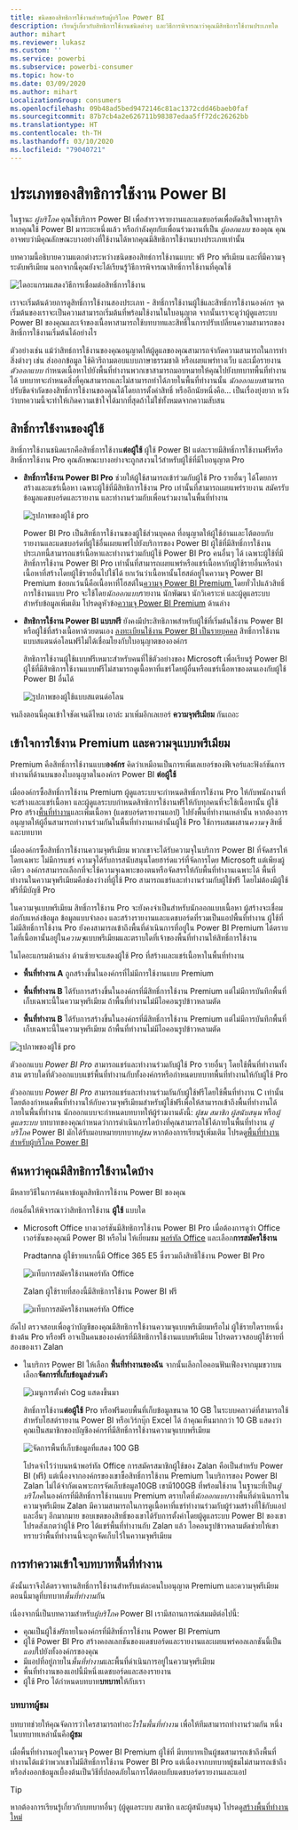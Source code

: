 ```yaml
---
title: ชนิดของสิทธิการใช้งานสำหรับผู้บริโภค Power BI
description: เรียนรู้เกี่ยวกับสิทธิการใช้งานชนิดต่างๆ และวิธีการพิจารณาว่าคุณมีสิทธิการใช้งานประเภทใด
author: mihart
ms.reviewer: lukasz
ms.custom: ''
ms.service: powerbi
ms.subservice: powerbi-consumer
ms.topic: how-to
ms.date: 03/09/2020
ms.author: mihart
LocalizationGroup: consumers
ms.openlocfilehash: 09b48ad5bed9472146c81ac1372cdd46baeb0faf
ms.sourcegitcommit: 87b7cb4a2e626711b98387edaa5ff72dc26262bb
ms.translationtype: HT
ms.contentlocale: th-TH
ms.lasthandoff: 03/10/2020
ms.locfileid: "79040721"
---
```

# <a name="types-of-power-bi-licenses"></a>ประเภทของสิทธิการใช้งาน Power BI
ในฐานะ *ผู้บริโภค* คุณใช้บริการ Power BI เพื่อสำรวจรายงานและแดชบอร์ดเพื่อตัดสินใจทางธุรกิจ หากคุณใช้ Power BI มาระยะหนึ่งแล้ว หรือกำลังคุยกับเพื่อนร่วมงานที่เป็น *ผู้ออกแบบ* ของคุณ คุณอาจพบว่ามีคุณลักษณะบางอย่างที่ใช้งานได้หากคุณมีสิทธิการใช้งานบางประเภทเท่านั้น 

บทความนี้อธิบายความแตกต่างระหว่างชนิดของสิทธ์การใช้งานแบบ: ฟรี Pro พรีเมียม และที่มีความจุระดับพรีเมียม นอกจากนี้คุณยังจะได้เรียนรู้วิธีการพิจารณาสิทธิ์การใช้งานที่คุณใช้  

![ไดอะแกรมแสดงวิธีการเชื่อมต่อสิทธิ์การใช้งาน](media/end-user-license/power-bi-diagram.jpg)

เราจะเริ่มต้นด้วยการดูสิทธิ์การใช้งานสองประเภท - สิทธิ์การใช้งานผู้ใช้และสิทธิ์การใช้งานองค์กร จุดเริ่มต้นของเราจะเป็นความสามารถเริ่มต้นที่พร้อมใช้งานในใบอนุญาต จากนั้นเราจะดูว่าผู้ดูแลระบบ Power BI ของคุณและเจ้าของเนื้อหาสามารถใช้บทบาทและสิทธิ์ในการปรับเปลี่ยนความสามารถของสิทธิ์การใช้งานเริ่มต้นได้อย่างไร 

ตัวอย่างเช่น แม้ว่าสิทธ์การใช้งานของคุณอนุญาตให้ผู้ดูแลของคุณสามารถจำกัดความสามารถในการทำสิ่งต่างๆ เช่น ส่งออกข้อมูล ใช้คิวรีถามตอบแบบภาษาธรรมชาติ หรือเผยแพร่ทางเว็บ และเมื่อรายงาน *ตัวออกแบบ* กำหนดเนื้อหาไปยังพื้นที่ทำงานพวกเขาสามารถมอบหมายให้คุณไปยังบทบาทพื้นที่ทำงานได้ บทบาทจะกำหนดสิ่งที่คุณสามารถและไม่สามารถทำได้ภายในพื้นที่ทำงานนั้น *นักออกแบบ*สามารถปรับขีดจำกัดของสิทธิ์การใช้งานของคุณได้โดยการตั้งค่าสิทธิ์ หรืออีกนัยหนึ่งคือ... เป็นเรื่องยุ่งยาก หวังว่าบทความนี้จะทำให้เกิดความเข้าใจได้มากที่สุดถ้าไม่ใช่ทั้งหมดจากความสับสน

## <a name="per-user-licenses"></a>สิทธิ์การใช้งานของผู้ใช้
สิทธิ์การใช้งานชนิดแรกคือสิทธิ์การใช้งาน**ต่อผู้ใช้** ผู้ใช้ Power BI แต่ละรายมีสิทธิ์การใช้งานฟรีหรือสิทธิ์การใช้งาน Pro คุณลักษณะบางอย่างจะถูกสงวนไว้สำหรับผู้ใช้ที่มีใบอนุญาต Pro  

- **สิทธิ์การใช้งาน Power BI Pro** ช่วยให้ผู้ใช้สามารถเข้าร่วมกับผู้ใช้ Pro รายอื่นๆ ได้โดยการสร้างและแชร์เนื้อหา เฉพาะผู้ใช้ที่มีสิทธิการใช้งาน Pro เท่านั้นที่สามารถเผยแพร่รายงาน สมัครรับข้อมูลแดชบอร์ดและรายงาน และทำงานร่วมกับเพื่อนร่วมงานในพื้นที่ทำงาน 

    ![รูปภาพของผู้ใช้ pro](media/end-user-license/power-bi-pro.jpg)

    Power BI Pro เป็นสิทธิ์การใช้งานของผู้ใช้ส่วนบุคคล ที่อนุญาตให้ผู้ใช้อ่านและโต้ตอบกับรายงานและแดชบอร์ดที่ผู้ใช้อื่นเผยแพร่ไปยังบริการของ Power BI ผู้ใช้ที่มีสิทธิ์การใช้งานประเภทนี้สามารถแชร์เนื้อหาและทำงานร่วมกับผู้ใช้ Power BI Pro คนอื่นๆ ได้ เฉพาะผู้ใช้ที่มีสิทธิ์การใช้งาน Power BI Pro เท่านั้นที่สามารถเผยแพร่หรือแชร์เนื้อหากับผู้ใช้รายอื่นหรือนำเนื้อหาที่สร้างโดยผู้ใช้รายอื่นไปใช้ได้ ยกเว้นว่าเนื้อหานั้นโฮสต์อยู่ในความจุ Power BI Premium ข้อยกเว้นนี้คือเนื้อหาที่โฮสต์ใน[ความจุ Power BI Premium ](#understanding-premium-and-premium-capacity) โดยทั่วไปแล้วสิทธิ์การใช้งานแบบ Pro จะใช้โดย*นักออกแบบ*รายงาน นักพัฒนา นักวิเคราะห์ และผู้ดูแลระบบ สำหรับข้อมูลเพิ่มเติม โปรดดูหัวข้อ[ความจุ Power BI Premium](#understanding-premium-and-premium-capacity) ด้านล่าง


- **สิทธิการใช้งาน Power BI แบบฟรี** ยังคงมีประสิทธิภาพสำหรับผู้ใช้ที่เริ่มต้นใช้งาน Power BI หรือผู้ใช้ที่สร้างเนื้อหาด้วยตนเอง [ลงทะเบียนใช้งาน Power BI เป็นรายบุคคล](../service-self-service-signup-for-power-bi.md) สิทธิ์การใช้งานแบบสแตนด์อโลนฟรีไม่ได้เชื่อมโยงกับใบอนุญาตขององค์กร 

    สิทธิการใช้งานผู้ใช้แบบฟรีเหมาะสำหรับคนที่ใช้ตัวอย่างของ Microsoft เพื่อเรียนรู้ Power BI ผู้ใช้ที่มีสิทธิการใช้งานแบบฟรีไม่สามารถดูเนื้อหาที่แชร์โดยผู้อื่นหรือแชร์เนื้อหาของตนเองกับผู้ใช้ Power BI อื่นได้ 

    ![รูปภาพของผู้ใช้แบบสแตนด์อโลน](media/end-user-license/power-bi-free-license.jpg)

จนถึงตอนนี้คุณเข้าใจชัดเจนดีไหม  เอาล่ะ มาเพิ่มอีกเลเยอร์ **ความจุพรีเมียม** กันเถอะ

## <a name="understanding-premium-and-premium-capacity"></a>เข้าใจการใช้งาน Premium และความจุแบบพรีเมียม
Premium คือสิทธิ์การใช้งานแบบ**องค์กร** คิดว่าเหมือนเป็นการเพิ่มเลเยอร์ของฟีเจอร์และฟังก์ชันการทำงานที่ด้านบนของใบอนุญาตในองค์กร Power BI **ต่อผู้ใช้** 

เมื่อองค์กรซื้อสิทธิ์การใช้งาน Premium ผู้ดูแลระบบจะกำหนดสิทธิ์การใช้งาน Pro ให้กับพนักงานที่จะสร้างและแชร์เนื้อหา และผู้ดูแลระบบกำหนดสิทธิการใช้งานฟรีให้กับทุกคนที่จะใช้เนื้อหานั้น ผู้ใช้ Pro สร้าง[พื้นที่ทำงาน](end-user-workspaces.md)และเพิ่มเนื้อหา (แดชบอร์ดรายงานแอป) ไปยังพื้นที่ทำงานเหล่านั้น หากต้องการอนุญาตให้ผู้อื่นสามารถทำงานร่วมกันในพื้นที่ทำงานเหล่านั้นผู้ใช้ Pro ใช้การผสมผสาน*ความจุ* สิทธิ์ และบทบาท 

เมื่อองค์กรซื้อสิทธิ์การใช้งานความจุพรีเมียม พวกเขาจะได้รับความจุในบริการ Power BI ที่จัดสรรให้โดยเฉพาะ ไม่มีการแชร์ ความจุได้รับการสนับสนุนโดยฮาร์ดแวร์ที่จัดการโดย Microsoft แต่เพียงผู้เดียว องค์กรสามารถเลือกที่จะใช้ความจุเฉพาะของตนหรือจัดสรรให้กับพื้นที่ทำงานเฉพาะได้ พื้นที่ทำงานในความจุพรีเมียมคือช่องว่างที่ผู้ใช้ Pro สามารถแชร์และทำงานร่วมกับผู้ใช้ฟรี โดยไม่ต้องมีผู้ใช้ฟรีที่มีบัญชี Pro  


ในความจุแบบพรีเมียม สิทธิ์การใช้งาน Pro จะยังคงจำเป็นสำหรับนักออกแบบเนื้อหา ผู้สร้างจะเชื่อมต่อกับแหล่งข้อมูล ข้อมูลแบบจำลอง และสร้างรายงานและแดชบอร์ดที่รวมเป็นแอปพื้นที่ทำงาน ผู้ใช้ที่ไม่มีสิทธิ์การใช้งาน Pro ยังคงสามารถเข้าถึงพื้นที่ดำเนินการที่อยู่ใน Power BI Premium ได้ตราบใดที่เนื้อหานั้นอยู่ใน*ความจุ*แบบพรีเมียมและตราบใดที่เจ้าของพื้นที่ทำงานให้สิทธิ์การใช้งาน

ในไดอะแกรมด้านล่าง ด้านซ้ายจะแสดงผู้ใช้ Pro ที่สร้างและแชร์เนื้อหาในพื้นที่ทำงาน  
- **พื้นที่ทำงาน A** ถูกสร้างขึ้นในองค์กรที่ไม่มีการใช้งานแบบ Premium 

- **พื้นที่ทำงาน B** ได้รับการสร้างขึ้นในองค์กรที่มีสิทธิ์การใช้งาน Premium แต่ไม่มีการบันทึกพื้นที่เก็บเฉพาะนี้ในความจุพรีเมียม ถ้าพื้นที่ทำงานไม่มีไอคอนรูปข้าวหลามตัด

- **พื้นที่ทำงาน B** ได้รับการสร้างขึ้นในองค์กรที่มีสิทธิ์การใช้งาน Premium แต่ไม่มีการบันทึกพื้นที่เก็บเฉพาะนี้ในความจุพรีเมียม ถ้าพื้นที่ทำงานไม่มีไอคอนรูปข้าวหลามตัด  

![รูปภาพของผู้ใช้ pro](media/end-user-license/power-bi-sharing-premium-under.jpg)

ตัวออกแบบ *Power BI Pro* สามารถแชร์และทำงานร่วมกับผู้ใช้ Pro รายอื่นๆ โดยใช้พื้นที่ทำงานทั้งสาม ตราบใดที่ตัวออกแบบแชร์พื้นที่ทำงานกับทั้งองค์กรหรือกำหนดบทบาทพื้นที่ทำงานให้กับผู้ใช้ Pro 

ตัวออกแบบ *Power BI Pro* สามารถแชร์และทำงานร่วมกันกับผู้ใช้ฟรีโดยใช้พื้นที่ทำงาน C เท่านั้น โดยต้องกำหนดพื้นที่ทำงานให้กับความจุพรีเมียมสำหรับผู้ใช้ฟรีเพื่อให้สามารถเข้าถึงพื้นที่ทำงานได้ ภายในพื้นที่ทำงาน นักออกแบบจะกำหนดบทบาทให้ผู้ร่วมงานดังนี้: *ผู้ชม* *สมาชิก* *ผู้สนับสนุน* หรือ*ผู้ดูแลระบบ* บทบาทของคุณกำหนดว่าการดำเนินการใดบ้างที่คุณสามารถใช้ได้ภายในพื้นที่ทำงาน *ผู้บริโภค* Power BI มักได้รับมอบหมายบทบาท*ผู้ชม* หากต้องการเรียนรู้เพิ่มเติม โปรดดู[พื้นที่ทำงาน สำหรับผู้บริโภค Power BI](end-user-workspaces.md)

## <a name="find-out-which-license-you-have"></a>ค้นหาว่าคุณมีสิทธิการใช้งานใดบ้าง
มีหลายวิธีในการค้นหาข้อมูลสิทธิการใช้งาน Power BI ของคุณ 

ก่อนอื่นให้พิจารณาว่าสิทธิการใช้งาน **ผู้ใช้** แบบใด

- Microsoft Office บางเวอร์ชันมีสิทธิการใช้งาน Power BI Pro  เมื่อต้องการดูว่า Office เวอร์ชันของคุณมี Power BI หรือไม่ ให้เยี่ยมชม [พอร์ทัล Office](https://portal.office.com/account) และเลือก**การสมัครใช้งาน**

    Pradtanna ผู้ใช้รายแรกนี้มี Office 365 E5 ซึ่งรวมถึงสิทธิใช้งาน Power BI Pro

    ![แท็บการสมัครใช้งานพอร์ทัล Office](media/end-user-license/power-bi-license-office.png)

    Zalan ผู้ใช้รายที่สองนี้มีสิทธิการใช้งาน Power BI ฟรี 

    ![แท็บการสมัครใช้งานพอร์ทัล Office](media/end-user-license/power-bi-license-free.png)

ถัดไป ตรวจสอบเพื่อดูว่าบัญชีของคุณมีสิทธิการใช้งานความจุแบบพรีเมียมหรือไม่ ผู้ใช้รายใดรายหนึ่งข้างต้น Pro หรือฟรี อาจเป็นคนขององค์กรที่มีสิทธิการใช้งานแบบพรีเมียม  โปรดตรวจสอบผู้ใช้รายที่สองของเรา Zalan  

- ในบริการ Power BI ให้เลือก **พื้นที่ทำงานของฉัน** จากนั้นเลือกไอคอนฟันเฟืองจากมุมขวาบน เลือก**จัดการที่เก็บข้อมูลส่วนตัว**

    ![เมนูการตั้งค่า Cog แสดงขึ้นมา](media/end-user-license/power-bi-license-personal.png)

    สิทธิ์การใช้งาน**ต่อผู้ใช้** Pro หรือฟรีมอบพื้นที่เก็บข้อมูลขนาด 10 GB ในระบบคลาวด์ที่สามารถใช้สำหรับโฮสต์รายงาน Power BI หรือเวิร์กบุ๊ก Excel ได้ ถ้าคุณเห็นมากกว่า 10 GB แสดงว่าคุณเป็นสมาชิกของบัญชีองค์กรที่มีสิทธิ์การใช้งานความจุแบบพรีเมียม

    ![จัดการพื้นที่เก็บข้อมูลที่แสดง 100 GB](media/end-user-license/power-bi-free-capacity.png)

    โปรดจำไว้ว่าบนหน้าพอร์ทัล Office การสมัครสมาชิกผู้ใช้ของ Zalan คือเป็นสำหรับ Power BI (ฟรี) แต่เนื่องจากองค์กรของเขาซื้อสิทธิ์การใช้งาน Premium ในบริการของ Power BI Zalan ไม่ได้จำกัดเฉพาะการจัดเก็บข้อมูล10GB เขามี100GB ที่พร้อมใช้งาน ในฐานะที่เป็น*ผู้บริโภค*ในองค์กรที่มีสิทธิ์การใช้งานแบบ Premium ตราบใดที่*นักออกแบบ*วางพื้นที่ดำเนินการในความจุพรีเมียม Zalan มีความสามารถในการดูเนื้อหาที่แชร์ทำงานร่วมกับผู้ร่วมสร้างที่ใช้กับแอปและอื่นๆ อีกมากมาย ขอบเขตของสิทธิ์ของเขาได้รับการตั้งค่าโดยผู้ดูแลระบบ Power BI ของเขา โปรดสังเกตว่าผู้ใช้ Pro ได้แชร์พื้นที่ทำงานกับ Zalan แล้ว ไอคอนรูปข้าวหลามตัดช่วยให้เขาทราบว่าพื้นที่ทำงานนี้จะถูกจัดเก็บไว้ในความจุพรีเมียม 

   
## <a name="understanding-workspace-roles"></a>การทำความเข้าใจบทบาทพื้นที่ทำงาน
ดังนั้นเราจึงได้ตรวจทานสิทธิ์การใช้งานสำหรับแต่ละคนใบอนุญาต Premium และความจุพรีเมียม ตอนนี้มาดูที่บทบาท*พื้นที่ทำงาน*กัน

เนื่องจากนี่เป็นบทความสำหรับ*ผู้บริโภค* Power BI เรามีสถานการณ์สมมติต่อไปนี้:

-  คุณเป็นผู้ใช้*ฟรี*ภายในองค์กรที่มีสิทธิ์การใช้งาน Power BI Premium 
- ผู้ใช้ Power BI Pro สร้างคอลเลกชันของแดชบอร์ดและรายงานและเผยแพร่คอลเลกชันนี้เป็น*แอป*ไปยังทั้งองค์กรของคุณ  
- มีแอปที่อยู่ภายใน*พื้นที่ทำงาน*และพื้นที่ดำเนินการอยู่ในความจุพรีเมียม    
- พื้นที่ทำงานของแอปนี้มีหนึ่งแดชบอร์ดและสองรายงาน
- ผู้ใช้ Pro ได้กำหนดบทบาท**บทบาท**ให้กับเรา

### <a name="the-viewer-role"></a>บทบาทผู้ชม
บทบาทช่วยให้คุณจัดการว่าใครสามารถทำอะ*ไรในพื้นที่ทำงาน* เพื่อให้ทีมสามารถทำงานร่วมกัน หนึ่งในบทบาทเหล่านั้นคือ**ผู้ชม** 

เมื่อพื้นที่ทำงานอยู่ในความจุ Power BI Premium ผู้ใช้ที่ มีบทบาทเป็นผู้ชมสามารถเข้าถึงพื้นที่ทำงานได้แม้ว่าพวกเขาไม่มีสิทธิ์การใช้งาน Power BI Pro แต่เนื่องจากบทบาทผู้ชมไม่สามารถเข้าถึงหรือส่งออกข้อมูลเบื้องต้นเป็นวิธีที่ปลอดภัยในการโต้ตอบกับแดชบอร์ดรายงานและแอป

> [!TIP]
> หากต้องการเรียนรู้เกี่ยวกับบทบาทอื่นๆ (ผู้ดูแลระบบ สมาชิก และผู้สนับสนุน) โปรดดู[สร้างพื้นที่ทำงานใหม่](../service-new-workspaces.md)

